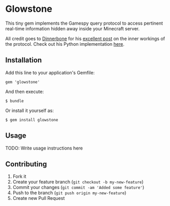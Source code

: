 # Glowstone

This tiny gem implements the Gamespy query protocol to access pertinent real-time information hidden away inside your Minecraft server.

All credit goes to [Dinnerbone](http://dinnerbone.com/) for his [excellent post](http://dinnerbone.com/blog/2011/10/14/minecraft-19-has-rcon-and-query/) on the inner workings of the protocol.  Check out his Python implementation [here](https://github.com/Dinnerbone/mcstatus).

## Installation

Add this line to your application's Gemfile:

    gem 'glowstone'

And then execute:

    $ bundle

Or install it yourself as:

    $ gem install glowstone

## Usage

TODO: Write usage instructions here

## Contributing

1. Fork it
2. Create your feature branch (`git checkout -b my-new-feature`)
3. Commit your changes (`git commit -am 'Added some feature'`)
4. Push to the branch (`git push origin my-new-feature`)
5. Create new Pull Request
